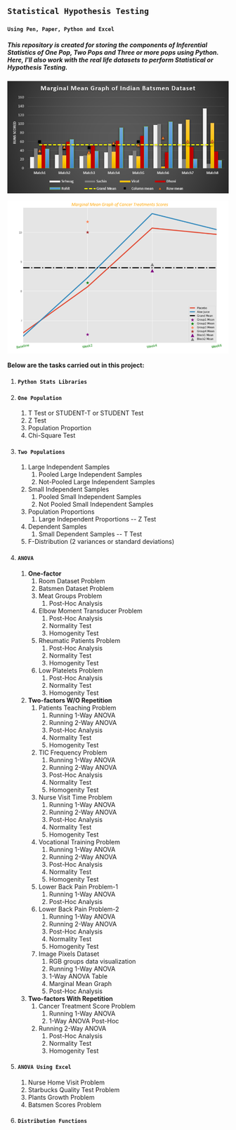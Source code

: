 ## **``Statistical Hypothesis Testing``**
#### **``Using Pen, Paper, Python and Excel``**
##### **This repository is created for storing the components of Inferential Statistics of One Pop, Two Pops and Three or more pops using Python. Here, I'll also work with the real life datasets to perform Statistical or Hypothesis Testing.**

![ANOVA_excel_example](ANOVA_using_excel/Batsmen_Dataset_MMG.PNG)

![ANOVA_excel_example](ANOVA_using_excel/Cancer_Treatment_Score_Dataset_MMG.PNG)

**Below are the tasks carried out in this project:**

1. #### **``Python Stats Libraries``**
2. #### **``One Population``**
	1. T Test or STUDENT-T or STUDENT Test
	2. Z Test
	3. Population Proportion
	4. Chi-Square Test
3. #### **``Two Populations``**
	1. Large Independent Samples
		1. Pooled Large Independent Samples
		2. Not-Pooled Large Independent Samples
	2. Small Independent Samples
		1. Pooled Small Independent Samples
		2. Not Pooled Small Independent Samples
	3. Population Proportions
		1. Large Independent Proportions -- Z Test
	4. Dependent Samples
		1. Small Dependent Samples -- T Test
	5. F-Distribution (2 variances or standard deviations)
4. #### **``ANOVA``**
	1. **One-factor**
        1. Room Dataset Problem
        2. Batsmen Dataset Problem
        3. Meat Groups Problem
            1. Post-Hoc Analysis
        4. Elbow Moment Transducer Problem
            1. Post-Hoc Analysis
            2. Normality Test
            3. Homogenity Test
        5. Rheumatic Patients Problem
            1. Post-Hoc Analysis
            2. Normality Test
            3. Homogenity Test
        6. Low Platelets Problem
            1. Post-Hoc Analysis
            2. Normality Test
            3. Homogenity Test
    2. **Two-factors W/O Repetition**
		1. Patients Teaching Problem
			1. Running 1-Way ANOVA
			2. Running 2-Way ANOVA
			3. Post-Hoc Analysis
			4. Normality Test
			5. Homogenity Test
		2. TIC Frequency Problem
			1. Running 1-Way ANOVA
			2. Running 2-Way ANOVA
			3. Post-Hoc Analysis
			4. Normality Test
			5. Homogenity Test
		3. Nurse Visit Time Problem
			1. Running 1-Way ANOVA
			2. Running 2-Way ANOVA
			3. Post-Hoc Analysis
			4. Normality Test
			5. Homogenity Test
		4. Vocational Training Problem
			1. Running 1-Way ANOVA
			2. Running 2-Way ANOVA
			3. Post-Hoc Analysis
			4. Normality Test
			5. Homogenity Test
		5. Lower Back Pain Problem-1
			1. Running 1-Way ANOVA
			2. Post-Hoc Analysis
		6. Lower Back Pain Problem-2
			1. Running 1-Way ANOVA
			2. Running 2-Way ANOVA
			3. Post-Hoc Analysis
			4. Normality Test
			5. Homogenity Test
		7. Image Pixels Dataset
			1. RGB groups data visualization
			2. Running 1-Way ANOVA
			3. 1-Way ANOVA Table
			4. Marginal Mean Graph
			5. Post-Hoc Analysis
	3. **Two-factors With Repetition**
		1. Cancer Treatment Score Problem
			1. Running 1-Way ANOVA
            2. 1-Way ANOVA Post-Hoc
        2. Running 2-Way ANOVA
            1. Post-Hoc Analysis
            2. Normality Test
            3. Homogenity Test
5. #### **``ANOVA Using Excel``**
	1. Nurse Home Visit Problem
	2. Starbucks Quality Test Problem
	3. Plants Growth Problem
	4. Batsmen Scores Problem
6. #### **``Distribution Functions``**
